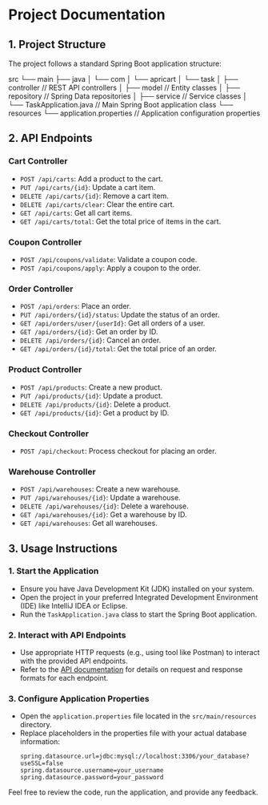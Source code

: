 # Project Documentation

## 1. Project Structure

The project follows a standard Spring Boot application structure:

src
 └── main
   ├── java
    │   └── com
    │       └── apricart
    │           └── task
    │               ├── controller       // REST API controllers
    │               ├── model           // Entity classes
    │               ├── repository      // Spring Data repositories
    │               ├── service         // Service classes
    │               └── TaskApplication.java  // Main Spring Boot application class
    └── resources
        └── application.properties       // Application configuration properties


## 2. API Endpoints

### Cart Controller
- `POST /api/carts`: Add a product to the cart.
- `PUT /api/carts/{id}`: Update a cart item.
- `DELETE /api/carts/{id}`: Remove a cart item.
- `DELETE /api/carts/clear`: Clear the entire cart.
- `GET /api/carts`: Get all cart items.
- `GET /api/carts/total`: Get the total price of items in the cart.

### Coupon Controller
- `POST /api/coupons/validate`: Validate a coupon code.
- `POST /api/coupons/apply`: Apply a coupon to the order.

### Order Controller
- `POST /api/orders`: Place an order.
- `PUT /api/orders/{id}/status`: Update the status of an order.
- `GET /api/orders/user/{userId}`: Get all orders of a user.
- `GET /api/orders/{id}`: Get an order by ID.
- `DELETE /api/orders/{id}`: Cancel an order.
- `GET /api/orders/{id}/total`: Get the total price of an order.

### Product Controller
- `POST /api/products`: Create a new product.
- `PUT /api/products/{id}`: Update a product.
- `DELETE /api/products/{id}`: Delete a product.
- `GET /api/products/{id}`: Get a product by ID.

### Checkout Controller
- `POST /api/checkout`: Process checkout for placing an order.

### Warehouse Controller
- `POST /api/warehouses`: Create a new warehouse.
- `PUT /api/warehouses/{id}`: Update a warehouse.
- `DELETE /api/warehouses/{id}`: Delete a warehouse.
- `GET /api/warehouses/{id}`: Get a warehouse by ID.
- `GET /api/warehouses`: Get all warehouses.

## 3. Usage Instructions

### 1. Start the Application
- Ensure you have Java Development Kit (JDK) installed on your system.
- Open the project in your preferred Integrated Development Environment (IDE) like IntelliJ IDEA or Eclipse.
- Run the `TaskApplication.java` class to start the Spring Boot application.

### 2. Interact with API Endpoints
- Use appropriate HTTP requests (e.g., using tool like Postman) to interact with the provided API endpoints.
- Refer to the [API documentation](#api-endpoints) for details on request and response formats for each endpoint.

### 3. Configure Application Properties

- Open the `application.properties` file located in the `src/main/resources` directory.
- Replace placeholders in the properties file with your actual database information:
  ```properties
  spring.datasource.url=jdbc:mysql://localhost:3306/your_database?useSSL=false
  spring.datasource.username=your_username
  spring.datasource.password=your_password

Feel free to review the code, run the application, and provide any feedback.
